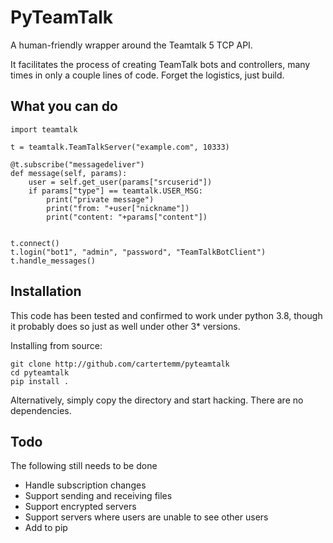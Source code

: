 # PyTeamTalk

A human-friendly wrapper around the Teamtalk 5 TCP API.

It facilitates the process of creating TeamTalk bots and controllers, many times in only a couple lines of code. Forget the logistics, just build.

## What you can do

```
import teamtalk

t = teamtalk.TeamTalkServer("example.com", 10333)

@t.subscribe("messagedeliver")
def message(self, params):
	user = self.get_user(params["srcuserid"])
	if params["type"] == teamtalk.USER_MSG:
		print("private message")
		print("from: "+user["nickname"])
		print("content: "+params["content"])


t.connect()
t.login("bot1", "admin", "password", "TeamTalkBotClient")
t.handle_messages()
```

## Installation

This code has been tested and confirmed to work under python 3.8, though it probably does so just as well under other 3* versions.

Installing from source:

```
git clone http://github.com/cartertemm/pyteamtalk
cd pyteamtalk
pip install .
```

Alternatively, simply copy the directory and start hacking. There are no dependencies.

## Todo

The following still needs to be done

* Handle subscription changes
* Support sending and receiving files
* Support encrypted servers
* Support servers where users are unable to see other users
* Add to pip
